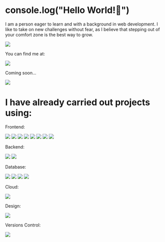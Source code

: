# console.log("Hello World!👋")
I am a person eager to learn and with a background in web development. I like to take on new challenges without fear, as I believe that stepping out of your comfort zone is the best way to grow.

<img src="https://github-readme-stats.vercel.app/api?username=guimorgado&show_icons=true&theme=transparent" />

<p>You can find me at:</p>
<a href="https://www.linkedin.com/in/guimorgado/" target="_blank">
<img src="https://img.shields.io/badge/LinkedIn-0077B5?style=for-the-badge&logo=linkedin&logoColor=white" />
</a>
<p>Coming soon...</p>
<img src="https://img.shields.io/badge/website-000000?style=for-the-badge&logo=About.me&logoColor=white" />

<h1>I have already carried out projects using:</h1>

<p>Frontend:</p>

<img src="[[https://img.shields.io/badge/JavaScript-F7DF1E?style=for-the-badge&logo=javascript&logoColor=black](https://img.shields.io/badge/HTML5-E34F26?style=for-the-badge&logo=html5&logoColor=white)](https://img.shields.io/badge/CSS3-1572B6?style=for-the-badge&logo=css3&logoColor=white)" />
<img src="https://img.shields.io/badge/Sass-CC6699?style=for-the-badge&logo=sass&logoColor=white" />
<img src="https://img.shields.io/badge/React-20232A?style=for-the-badge&logo=react&logoColor=61DAFB" />
<img src="https://img.shields.io/badge/Tailwind_CSS-38B2AC?style=for-the-badge&logo=tailwind-css&logoColor=white" />
<img src="https://img.shields.io/badge/Bootstrap-563D7C?style=for-the-badge&logo=bootstrap&logoColor=white" />
<img src="https://img.shields.io/badge/styled--components-DB7093?style=for-the-badge&logo=styled-components&logoColor=white" />
<img src="https://img.shields.io/badge/Redux-593D88?style=for-the-badge&logo=redux&logoColor=white" />
<img src="https://img.shields.io/badge/React_Router-CA4245?style=for-the-badge&logo=react-router&logoColor=white" />

<p>Backend:</p>

<img src="https://img.shields.io/badge/Node.js-43853D?style=for-the-badge&logo=node.js&logoColor=white" />
<img src="https://img.shields.io/badge/Laravel-FF2D20?style=for-the-badge&logo=laravel&logoColor=white" />

<p>Database:</p>

<img src="https://img.shields.io/badge/MySQL-00000F?style=for-the-badge&logo=mysql&logoColor=white" />
<img src="https://img.shields.io/badge/PostgreSQL-316192?style=for-the-badge&logo=postgresql&logoColor=white" />
<img src="https://img.shields.io/badge/MongoDB-4EA94B?style=for-the-badge&logo=mongodb&logoColor=white" />
<img src="https://img.shields.io/badge/SQLite-07405E?style=for-the-badge&logo=sqlite&logoColor=white" />

<p>Cloud:</p>

<img src="https://img.shields.io/badge/Amazon_AWS-232F3E?style=for-the-badge&logo=amazon-aws&logoColor=white" />

<p>Design:</p>

<img src="https://img.shields.io/badge/Figma-F24E1E?style=for-the-badge&logo=figma&logoColor=white" />

<p>Versions Control:</p>

<img src="https://img.shields.io/badge/GIT-E44C30?style=for-the-badge&logo=git&logoColor=white" />
